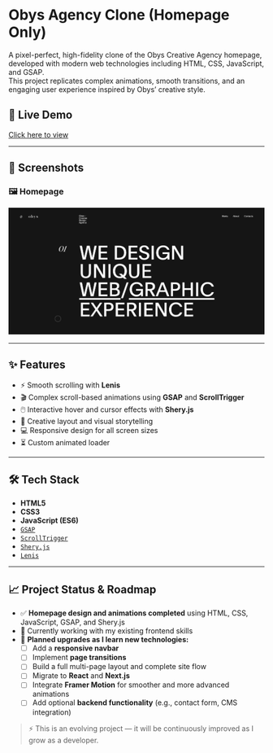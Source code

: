 # Obys Agency Clone (Homepage Only)

A pixel-perfect, high-fidelity clone of the Obys Creative Agency homepage, developed with modern web technologies including HTML, CSS, JavaScript, and GSAP.  
This project replicates complex animations, smooth transitions, and an engaging user experience inspired by Obys’ creative style.

## 🚀 Live Demo
[Click here to view](https://obys-agency-vimal.vercel.app)

---

## 📸 Screenshots

### 🖼 Homepage

![Homepage](IMG/README-IMGs/homepage.png)


---

## ✨ Features

- ⚡ Smooth scrolling with **Lenis**
- 🎬 Complex scroll-based animations using **GSAP** and **ScrollTrigger**
- 🖱️ Interactive hover and cursor effects with **Shery.js**
- 🧠 Creative layout and visual storytelling
- 💻 Responsive design for all screen sizes
- ⏳ Custom animated loader

---

## 🛠️ Tech Stack

- **HTML5**
- **CSS3**
- **JavaScript (ES6)**
- [`GSAP`](https://greensock.com/gsap/)
- [`ScrollTrigger`](https://greensock.com/scrolltrigger/)
- [`Shery.js`](https://github.com/SheryJS/sheryjs)
- [`Lenis`](https://github.com/studio-freight/lenis)

---

## 📈 Project Status & Roadmap

- ✅ **Homepage design and animations completed** using HTML, CSS, JavaScript, GSAP, and Shery.js  
- 🔄 Currently working with my existing frontend skills
- 🚧 **Planned upgrades as I learn new technologies:**
  - [ ] Add a **responsive navbar**
  - [ ] Implement **page transitions**
  - [ ] Build a full multi-page layout and complete site flow
  - [ ] Migrate to **React** and **Next.js**
  - [ ] Integrate **Framer Motion** for smoother and more advanced animations
  - [ ] Add optional **backend functionality** (e.g., contact form, CMS integration)

> ⚡ This is an evolving project — it will be continuously improved as I grow as a developer.
